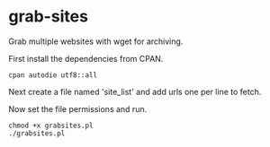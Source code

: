 grab-sites
==========

Grab multiple websites with wget for archiving.

First install the dependencies from CPAN.

    cpan autodie utf8::all

Next create a file named 'site_list' and add urls one per line to fetch.

Now set the file permissions and run.

    chmod +x grabsites.pl
    ./grabsites.pl

